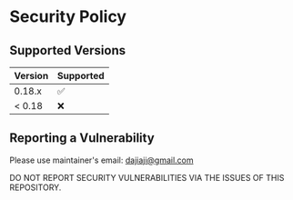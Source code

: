 # Security Policy

## Supported Versions

| Version | Supported          |
| ------- | ------------------ |
| 0.18.x  | :white_check_mark: |
| < 0.18  | :x:                |

## Reporting a Vulnerability

Please use maintainer's email: dajiaji@gmail.com

DO NOT REPORT SECURITY VULNERABILITIES VIA THE ISSUES OF THIS REPOSITORY.
